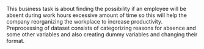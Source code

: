 This business task is about finding the possibility if an employee will be absent during work hours excessive amount of time so this will help the company reorganizing the workplace to increase productivity. Preprocessing of dataset consists of categorizing reasons for absence and some other variables and also creating dummy variables and changing their format.  
